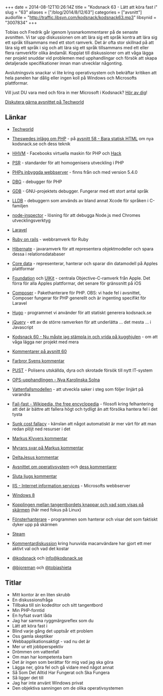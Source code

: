 +++
date = 2014-08-12T10:26:14Z
title = "Kodsnack 63 - Lätt att köra fast i"
slug = "63"
aliases = ["/blog/2014/8/12/63"]
categories = ["avsnitt"]
audiofile = "http://traffic.libsyn.com/kodsnack/kodsnack63.mp3"
libsynid = "3007834"
+++

Tobias och Fredrik går igenom lyssnarkommentarer på de senaste avsnitten. Vi tar upp diskussionen om att lära sig ett språk kontra att lära sig ett språk tillsammans med ett stort ramverk. Det är ofta stor skillnad på att lära sig ett språk i sig och att lära sig ett språk tillsammans med ett eller flera ramverkför olika ändamål. Kopplat till diskussioner om att våga lägga ner projekt snuddar vid problemen med upphandlingar och försök att skapa detaljerade specifikationer innan man utvecklar någonting.

Avslutningsvis snackar vi lite kring operativsystem och bekräftar kritiken att hela panelen har dålig eller ingen koll på Windows och Microsofts plattformar.

Vill just DU vara med och föra in mer Microsoft i Kodsnack? [Hör av dig](mailto:info@kodsnack.se)!

[Diskutera gärna avsnittet på Techworld](http://techworld.idg.se/2.2524/1.573767/)

## Länkar ##
* [Techworld](http://techworld.idg.se)
* [Theswedes inlägg om PHP](http://techworld.idg.se/2.2524/1.568970/kodsnack-om-statiskt-genererat-innehall?articleRenderMode=listpostings#comment-1482449345) - på [avsnitt 58 - Bara statisk HTML](http://kodsnack.se/58/) om nya kodsnack.se och dess teknik
* [HHVM](http://hhvm.com) - Facebooks virtuella maskin för PHP och [Hack](http://hacklang.org)
* [PSR](http://www.php-fig.org/psr/) - standarder för att homogenisera utveckling i PHP
* [PHPs inbyggda webbserver](http://php.net/manual/en/features.commandline.webserver.php) - finns från och med version 5.4.0
* [DBG](http://www.php-debugger.com/dbg/) - debugger för PHP
* [GDB](http://www.gnu.org/software/gdb/) - GNU-projektets debugger. Fungerar med ett stort antal språk
* [LLDB](http://lldb.llvm.org) - debuggern som används av bland annat Xcode för språken i C-familjen
* [node-inspector](https://github.com/node-inspector/node-inspector) - lösning för att debugga Node.js med Chromes utvecklingsverktyg
* [Laravel](http://laravel.com)
* [Ruby on rails](http://rubyonrails.org) - webbramverk för Ruby
* [Hibernate](http://en.wikipedia.org/wiki/Hibernate_%28Java%29) - javaramverk för att representera objektmodeller och spara dessa i relationsdatabaser
* [Core data](http://en.wikipedia.org/wiki/Core_Data) - representerar, hanterar och sparar din datamodell på Apples plattformar
* [Foundation](https://developer.apple.com/library/mac/documentation/cocoa/reference/foundation/objc_classic/_index.html) och [UIKit](https://developer.apple.com/library/ios/documentation/uikit/reference/uikit_framework/_index.html) - centrala Objective-C-ramverk från Apple. Det förra för alla Apples plattformar, det senare för gränssnitt på iOS
* [Composer](https://getcomposer.org) - Pakethanterare för PHP. OBS: vi hade fel i avsnittet, Composer fungerar för PHP generellt och är ingenting specifikt för Laravel
* [Hugo](http://hugo.spf13.com) - programmet vi använder för att statiskt generera kodsnack.se
* [jQuery](https://jquery.org/projects/) - ett av de större ramverken för att underlätta … det mesta … i Javascript
* [Kodsnack 60 - Nu måste jag stämpla in och vrida på kugghjulen](http://kodsnack.se/60/) - om att våga lägga ner projekt med mera
* [Kommentarer på avsnitt 60](http://techworld.idg.se/2.2524/1.569479/kodsnack--att-vaga-lagga-ner-projekt?articleRenderMode=listpostings#disqus_thread)
* [Farbror Svens kommentar](http://techworld.idg.se/2.2524/1.569479/kodsnack--att-vaga-lagga-ner-projekt?articleRenderMode=listpostings#comment-1499808318)
* [PUST](http://computersweden.idg.se/2.2683/1.547944/haveriet-inifran--sa-gick-pust-fran-succ%C3%A9-till-fiasko) - Polisens utskällda, dyra och skrotade försök till nytt IT-system
* [OPS-upphandlingen - Nya Karolinska Solna](http://www.nyakarolinskasolna.se/sv/Bakgrund/OPS-upphandlingen/)
* [Vattenfallsmodellen](http://en.wikipedia.org/wiki/Waterfall_model) - att utveckla saker i steg som följer linjärt på varandra
* [Fail-fast - Wikipedia, the free encyclopedia](http://en.wikipedia.org/wiki/Fail-fast) - filosofi kring felhantering att det är bättre att fallera högt och tydligt än att försöka hantera fel i det tysta
* [Sunk cost fallacy](http://en.wikipedia.org/wiki/Sunk_costs#Loss_aversion_and_the_sunk_cost_fallacy) - känslan att något automatiskt är mer värt för att man redan plöjt ned resurser i det
* [Markus Klyvers kommentar](http://techworld.idg.se/2.2524/1.569479/kodsnack--att-vaga-lagga-ner-projekt?articleRenderMode=listpostings#comment-1503343953)
* [Myrans svar på Markus kommentar](http://techworld.idg.se/2.2524/1.569479/kodsnack--att-vaga-lagga-ner-projekt?articleRenderMode=listpostings#comment-1499837108)
* [DeltaJesus kommentar](http://techworld.idg.se/2.2524/1.569479/kodsnack--att-vaga-lagga-ner-projekt?articleRenderMode=listpostings#comment-1500043988)
* [Avsnittet om operativsystem](http://kodsnack.se/62/) och [dess kommentarer](http://techworld.idg.se/2.2524/1.569646/kodsnack-om-operativsystem?articleRenderMode=listpostings)
* [Sluta ljugs kommentar](http://techworld.idg.se/2.2524/1.569646/kodsnack-om-operativsystem?articleRenderMode=listpostings#comment-1531509491)
* [IIS - Internet information services](http://en.wikipedia.org/wiki/Internet_Information_Services) - Microsofts webbserver
* [Windows 8](http://en.wikipedia.org/wiki/Windows_8)
* [Kopplingen mellan tangentbordets knappar och vad som visas på skärmen](http://unix.stackexchange.com/questions/116629/how-do-keyboard-input-and-text-output-work) (här med fokus på Linux)
* [Fönsterhanterare](http://en.wikipedia.org/wiki/Window_manager)  - programmen som hanterar och visar det som faktiskt dyker upp på skärmen
* [Steam](http://steamcommunity.com/)

* [Kommentardiskussion](http://techworld.idg.se/2.2524/1.569646/kodsnack-om-operativsystem?articleRenderMode=listpostings#comment-1528336775) kring huruvida macanvändare har gjort ett mer aktivt val och vad det kostar
* [@kodsnack](https://www.twitter.com/kodsnack) och [info@kodsnack.se](mailto:info@kodsnack.se)
* [@bjoreman](https://www.twitter.com/bjoreman) och [@tobiashieta](https://www.twitter.com/tobiashieta)

## Titlar ##
* Mitt kontor är en liten skrubb
* En diskussionsfråga
* Tillbaka till sin kodeditor och sitt tangentbord
* Min PHP-forntid
* En hyfsat svart låda
* Jag har samma ryggmärgsreflex som du
* Lätt att köra fast i
* Blind varje gång det upptsår ett problem
* Oss gamla skeptiker
* Webbapplikationsaktigt - vad nu det är
* Mer ur ett jobbperspektiv
* Drömmen om vattenfall
* Om man har kompetenta barn
* Det är ingen som berättar för mig vad jag ska göra
* Lägga ner, göra fel och gå vidare med något annat
* Så Som Det Alltid Har Fungerat och Ska Fungera
* Så ligger det till
* Jag har inte använt Windows privat
* Den objektiva sanningen om de olika operativsystemen
